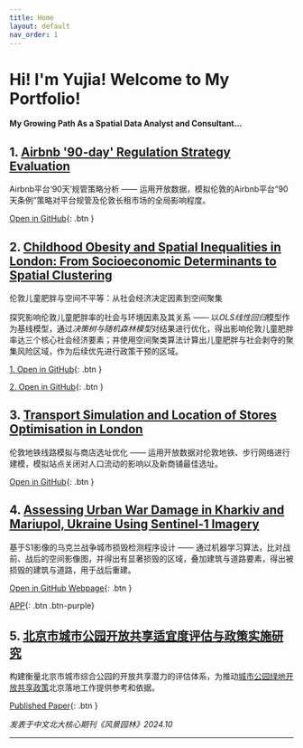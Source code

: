 ```yaml
---
title: Home
layout: default
nav_order: 1
---
```

# Hi! I'm Yujia! Welcome to My Portfolio!

**My Growing Path As a Spatial Data Analyst and Consultant...**

## 1. [Airbnb '90-day' Regulation Strategy Evaluation](https://yujia-ma-ucl.github.io/Yujia-s-Profile/docs/01.html) 

Airbnb平台‘90天’规管策略分析 —— 运用开放数据，模拟伦敦的Airbnb平台“90天条例”策略对平台规管及伦敦长租市场的全局影响程度。

[Open in GitHub](https://github.com/Cihshee/CASA0013_BugAvenger){: .btn }

## 2. [Childhood Obesity and Spatial Inequalities in London: From Socioeconomic Determinants to Spatial Clustering](https://yujia-ma-ucl.github.io/Yujia-s-Profile/docs/02.html)

伦敦儿童肥胖与空间不平等：从社会经济决定因素到空间聚集

探究影响伦敦儿童肥胖率的社会与环境因素及其关系 —— 以*OLS线性回归*模型作为基线模型，通过*决策树与随机森林模型*对结果进行优化，得出影响伦敦儿童肥胖率达三个核心社会经济要素；并使用空间聚类算法计算出儿童肥胖与社会剥夺的聚集风险区域，作为后续优先进行政策干预的区域。

[1. Open in GitHub](https://github.com/YUJIA-MA-UCL/Casa07-Child-Obesity-London){: .btn }

[2. Open in GitHub](https://github.com/YUJIA-MA-UCL/Casa0006_childhood_obesity.git){: .btn }

## 3. [Transport Simulation and Location of Stores Optimisation in London](https://yujia-ma-ucl.github.io/Yujia-s-Profile/docs/03.html)

伦敦地铁线路模拟与商店选址优化 —— 运用开放数据对伦敦地铁、步行网络进行建模，模拟站点关闭对人口流动的影响以及新商铺最佳选址。

[Open in GitHub](https://github.com/YUJIA-MA-UCL/UrbSIM_tube_retail.git){: .btn }

## 4. [Assessing Urban War Damage in Kharkiv and Mariupol, Ukraine Using Sentinel-1 Imagery](https://yujia-ma-ucl.github.io/Yujia-s-Profile/docs/04.html)

基于S1影像的乌克兰战争城市损毁检测程序设计 —— 通过机器学习算法，比对战前、战后的空间影像图，并得出有显著损毁的区域，叠加建筑与道路要素，得出被损毁的建筑与道路，用于战后重建。

[Open in GitHub Webpage](https://yujia-ma-ucl.github.io/SixQL.github.io/){: .btn }

[APP](https://ee-yiyaocui.projects.earthengine.app/view/ukraine-buildings-and-roads-damage-assessment){: .btn .btn-purple}

## 5. [北京市城市公园开放共享适宜度评估与政策实施研究](http://www.lalavision.com/en/article/doi/10.3724/j.fjyl.202312130561) 

构建衡量北京市城市综合公园的开放共享潜力的评估体系，为推动[城市公园绿地开放共享政策](https://www.gov.cn/zhengce/zhengceku/2023-02/06/content_5740376.htm)北京落地工作提供参考和依据。

[Published Paper](http://www.lalavision.com/en/article/doi/10.3724/j.fjyl.202312130561){: .btn }

*发表于中文北大核心期刊《风景园林》2024.10*

----

[^1]: [It can take up to 10 minutes for changes to your site to publish after you push the changes to GitHub](https://docs.github.com/en/pages/setting-up-a-github-pages-site-with-jekyll/creating-a-github-pages-site-with-jekyll#creating-your-site).

[Just the Docs]: https://just-the-docs.github.io/just-the-docs/
[GitHub Pages]: https://docs.github.com/en/pages
[README]: https://github.com/just-the-docs/just-the-docs-template/blob/main/README.md
[Jekyll]: https://jekyllrb.com
[GitHub Pages / Actions workflow]: https://github.blog/changelog/2022-07-27-github-pages-custom-github-actions-workflows-beta/
[use this template]: https://github.com/just-the-docs/just-the-docs-template/generate
